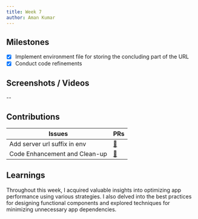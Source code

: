 ```yaml
---
title: Week 7
author: Aman Kumar
---
```


## Milestones

- [x] Implement environment file for storing the concluding part of the URL
- [x] Conduct code refinements

## Screenshots / Videos

--

## Contributions

| Issues                        | PRs                                             |
| ----------------------------- | ----------------------------------------------- |
| Add server url suffix in env  | [🔗](https://github.com/glific/mobile/pull/168) |
| Code Enhancement and Clean-up | [🔗](https://github.com/glific/mobile/pull/166) |

## Learnings

Throughout this week, I acquired valuable insights into optimizing app performance using various strategies. I also delved into the best practices for designing functional components and explored techniques for minimizing unnecessary app dependencies.
